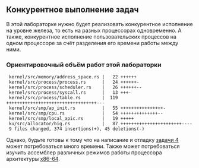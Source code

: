 ## Конкурентное выполнение задач

В этой лабораторке нужно будет реализовать конкурентное исполнение на уровне железа, то есть на разных процессорах одновременно.
А также, конкурентное исполнение пользовательских процессов на одном процессоре за счёт разделения его времени работы между ними.

### Ориентировочный объём работ этой лабораторки

```console
 kernel/src/memory/address_space.rs |   22 ++++++
 kernel/src/process/process.rs      |   24 ++++++-
 kernel/src/process/scheduler.rs    |   26 ++++++--
 kernel/src/process/syscall.rs      |   13 +++-
 kernel/src/process/table.rs        |  119 ++++++++++++++++++++++++++++++++++---
 kernel/src/smp/ap_init.rs          |   55 ++++++++++++++++-
 kernel/src/smp/cpu.rs              |   54 ++++++++++++++--
 kernel/src/smp/local_apic.rs       |   19 +++++
 ku/src/allocator/big.rs            |   87 +++++++++++++++++++++++----
 9 files changed, 374 insertions(+), 45 deletions(-)
```

Однако, будьте готовы к тому что на написание и отладку
[задачи 4](../../lab/book/4-concurrency-1-smp-3-ap-init.html#%D0%97%D0%B0%D0%B4%D0%B0%D1%87%D0%B0-4--%D0%BF%D0%B5%D1%80%D0%B5%D0%BA%D0%BB%D1%8E%D1%87%D0%B5%D0%BD%D0%B8%D0%B5-ap-%D0%B2-64-%D0%B1%D0%B8%D1%82%D0%BD%D1%8B%D0%B9-%D1%80%D0%B5%D0%B6%D0%B8%D0%BC)
может потребоваться много времени.
Также может потребоваться изучить ассемблер различных режимов работы процессора архитектуры
[x86-64](https://en.wikipedia.org/wiki/X86-64).
